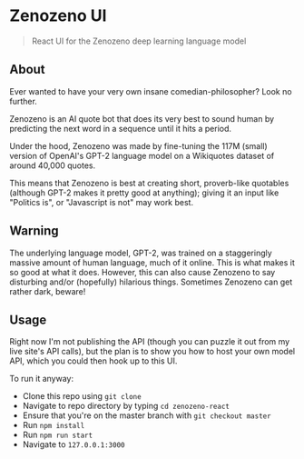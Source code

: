 # Zenozeno UI
> React UI for the Zenozeno deep learning language model

## About
Ever wanted to have your very own insane comedian-philosopher? Look no further.

Zenozeno is an AI quote bot that does its very best to sound human by predicting the next word in a sequence until it hits a period.

Under the hood, Zenozeno was made by fine-tuning the 117M (small) version of OpenAI's GPT-2 language model on a Wikiquotes dataset of around 40,000 quotes.

This means that Zenozeno is best at creating short, proverb-like quotables (although GPT-2 makes it pretty good at anything); giving it an input like "Politics is", or "Javascript is not" may work best.

## Warning
The underlying language model, GPT-2, was trained on a staggeringly massive amount of human language, much of it online. This is what makes it so good at what it does. However, this can also cause Zenozeno to say disturbing and/or (hopefully) hilarious things. Sometimes Zenozeno can get rather dark, beware!

## Usage
Right now I'm not publishing the API (though you can puzzle it out from my live site's API calls), but the plan is to show you how to host your own model API, which you could then hook up to this UI.

To run it anyway:
- Clone this repo using `git clone`
- Navigate to repo directory by typing `cd zenozeno-react`
- Ensure that you're on the master branch with `git checkout master`
- Run `npm install`
- Run `npm run start`
- Navigate to `127.0.0.1:3000`
